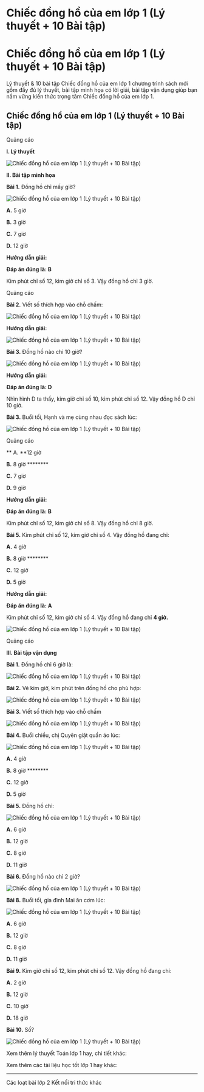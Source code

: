 # Chiếc đồng hồ của em lớp 1 (Lý thuyết + 10 Bài tập)

# Chiếc đồng hồ của em lớp 1 (Lý thuyết + 10 Bài tập)

Lý thuyết & 10 bài tập Chiếc đồng hồ của em lớp 1 chương trình sách mới gồm đầy đủ lý thuyết, bài tập minh họa có lời giải, bài tập vận dụng giúp bạn nắm vững kiến thức trọng tâm Chiếc đồng hồ của em lớp 1.

## Chiếc đồng hồ của em lớp 1 (Lý thuyết + 10 Bài tập)

Quảng cáo

**I. Lý thuyết**

![Chiếc đồng hồ của em lớp 1 \(Lý thuyết + 10 Bài tập\)](https://www.vietjack.com/toan-1-ket-noi/images/ly-thuyet-chiec-dong-ho-cua-em.PNG)

**II. Bài tập minh họa**

**Bài 1.** Đồng hồ chỉ mấy giờ?

![Chiếc đồng hồ của em lớp 1 \(Lý thuyết + 10 Bài tập\)](https://www.vietjack.com/toan-1-ket-noi/images/ly-thuyet-chiec-dong-ho-cua-em-1.PNG)

**A.** 5 giờ

**B.** 3 giờ

**C.** 7 giờ

**D.** 12 giờ

**Hướng dẫn giải:**

**Đáp án đúng là: B**

Kim phút chỉ số 12, kim giờ chỉ số 3. Vậy đồng hồ chỉ 3 giờ.

Quảng cáo

**Bài 2.** Viết số thích hợp vào chỗ chấm:

![Chiếc đồng hồ của em lớp 1 \(Lý thuyết + 10 Bài tập\)](https://www.vietjack.com/toan-1-ket-noi/images/ly-thuyet-chiec-dong-ho-cua-em-2.PNG)

**Hướng dẫn giải:**

![Chiếc đồng hồ của em lớp 1 \(Lý thuyết + 10 Bài tập\)](https://www.vietjack.com/toan-1-ket-noi/images/ly-thuyet-chiec-dong-ho-cua-em-3.PNG)

**Bài 3.** Đồng hồ nào chỉ 10 giờ?

![Chiếc đồng hồ của em lớp 1 \(Lý thuyết + 10 Bài tập\)](https://www.vietjack.com/toan-1-ket-noi/images/ly-thuyet-chiec-dong-ho-cua-em-4.PNG)

**Hướng dẫn giải:**

**Đáp án đúng là: D**

Nhìn hình D ta thấy, kim giờ chỉ số 10, kim phút chỉ số 12. Vậy đồng hồ D chỉ 10 giờ.

**Bài 3.** Buổi tối, Hạnh và mẹ cùng nhau đọc sách lúc:

![Chiếc đồng hồ của em lớp 1 \(Lý thuyết + 10 Bài tập\)](https://www.vietjack.com/toan-1-ket-noi/images/ly-thuyet-chiec-dong-ho-cua-em-5.PNG)

Quảng cáo

** A. **12 giờ

**B.** 8 giờ ********

**C.** 7 giờ

**D.** 9 giờ

**Hướng dẫn giải:**

**Đáp án đúng là: B**

Kim phút chỉ số 12, kim giờ chỉ số 8. Vậy đồng hồ chỉ 8 giờ.

**Bài 5.** Kim phút chỉ số 12, kim giờ chỉ số 4. Vậy đồng hồ đang chỉ:

**A.** 4 giờ

**B.** 8 giờ ********

**C.** 12 giờ

**D.** 5 giờ

**Hướng dẫn giải:**

**Đáp án đúng là: A**

Kim phút chỉ số 12, kim giờ chỉ số 4. Vậy đồng hồ đang chỉ **4 giờ.**

![Chiếc đồng hồ của em lớp 1 \(Lý thuyết + 10 Bài tập\)](https://www.vietjack.com/toan-1-ket-noi/images/ly-thuyet-chiec-dong-ho-cua-em-6.PNG)

Quảng cáo

**III. Bài tập vận dụng**

**Bài 1.** Đồng hồ chỉ 6 giờ là:

![Chiếc đồng hồ của em lớp 1 \(Lý thuyết + 10 Bài tập\)](https://www.vietjack.com/toan-1-ket-noi/images/ly-thuyet-chiec-dong-ho-cua-em-7.PNG)

**Bài 2.** Vẽ kim giờ, kim phút trên đồng hồ cho phù hợp:

![Chiếc đồng hồ của em lớp 1 \(Lý thuyết + 10 Bài tập\)](https://www.vietjack.com/toan-1-ket-noi/images/ly-thuyet-chiec-dong-ho-cua-em-8.PNG)

**Bài 3.** Viết số thích hợp vào chỗ chấm

![Chiếc đồng hồ của em lớp 1 \(Lý thuyết + 10 Bài tập\)](https://www.vietjack.com/toan-1-ket-noi/images/ly-thuyet-chiec-dong-ho-cua-em-9.PNG)

**Bài 4.** Buổi chiều, chị Quyên giặt quần áo lúc:

![Chiếc đồng hồ của em lớp 1 \(Lý thuyết + 10 Bài tập\)](https://www.vietjack.com/toan-1-ket-noi/images/ly-thuyet-chiec-dong-ho-cua-em-10.PNG)

**A.** 4 giờ

**B.** 8 giờ ********

**C.** 12 giờ

**D.** 5 giờ

**Bài 5.** Đồng hồ chỉ:

![Chiếc đồng hồ của em lớp 1 \(Lý thuyết + 10 Bài tập\)](https://www.vietjack.com/toan-1-ket-noi/images/ly-thuyet-chiec-dong-ho-cua-em-11.PNG)

**A.** 6 giờ

**B.** 12 giờ

**C.** 8 giờ

**D.** 11 giờ

**Bài 6.** Đồng hồ nào chỉ 2 giờ?

![Chiếc đồng hồ của em lớp 1 \(Lý thuyết + 10 Bài tập\)](https://www.vietjack.com/toan-1-ket-noi/images/ly-thuyet-chiec-dong-ho-cua-em-12.PNG)

**Bài 8.** Buổi tối, gia đình Mai ăn cơm lúc:

![Chiếc đồng hồ của em lớp 1 \(Lý thuyết + 10 Bài tập\)](https://www.vietjack.com/toan-1-ket-noi/images/ly-thuyet-chiec-dong-ho-cua-em-13.PNG)

**A.** 6 giờ

**B.** 12 giờ

**C.** 8 giờ

**D.** 11 giờ

**Bài 9.** Kim giờ chỉ số 12, kim phút chỉ số 12. Vậy đồng hồ đang chỉ:

**A.** 2 giờ

**B.** 12 giờ

**C.** 10 giờ

**D.** 18 giờ

**Bài 10.** Số?

![Chiếc đồng hồ của em lớp 1 \(Lý thuyết + 10 Bài tập\)](https://www.vietjack.com/toan-1-ket-noi/images/ly-thuyet-chiec-dong-ho-cua-em-14.PNG)

Xem thêm lý thuyết Toán lớp 1 hay, chi tiết khác:

Xem thêm các tài liệu học tốt lớp 1 hay khác:

* * *

Các loạt bài lớp 2 Kết nối tri thức khác
